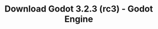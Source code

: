 ---
# Generated by /tools/generators/src/download_archive_generator !!! do not edit by hand !!!
title: 'Download Godot 3.2.3 (rc3) - Godot Engine'
type: 'download/archive'
name: '3.2.3'
flavor: 'rc3'
release_date: '2020-07-31T03:00:00-00:00'
release_notes: 'article/release-candidate-3-2-3-rc-3/'
primaryPlatforms:
  - 'android.apk'
  - 'macos.universal'
  - 'windows.64'
  - 'linux_server.headless.64'
  - 'web'
  - 'templates'
links:
  android.apk:
    name: 'android.apk'
    title: 'Android'
    caption: 'Universal APK (ARM64 + ARMv7 + x86_64 + x86)'
    tags:
      - 'APK download'
      - 'ARM64/v7'
      - 'x86 (64 & 32 bit)'
    hosts:
      github_builds:
        regular: 'https://github.com/godotengine/godot-builds/releases/download/3.2.3-rc3/Godot_v3.2.3-rc3_android_editor.apk'
        mono: '#'
      github:
        regular: 'https://github.com/godotengine/godot/releases/download/3.2.3-rc3/Godot_v3.2.3-rc3_android_editor.apk'
        mono: '#'
  macos.universal:
    name: 'macos.universal'
    title: 'macOS'
    caption: 'Universal (x86_64 + Apple Silicon)'
    tags:
      - 'Intel/Apple Silicon'
      - '64 bit'
    hosts:
      github_builds:
        regular: 'https://github.com/godotengine/godot-builds/releases/download/3.2.3-rc3/Godot_v3.2.3-rc3_osx.universal.zip'
        mono: 'https://github.com/godotengine/godot-builds/releases/download/3.2.3-rc3/Godot_v3.2.3-rc3_mono_osx.universal.zip'
      github:
        regular: 'https://github.com/godotengine/godot/releases/download/3.2.3-rc3/Godot_v3.2.3-rc3_osx.universal.zip'
        mono: 'https://github.com/godotengine/godot/releases/download/3.2.3-rc3/Godot_v3.2.3-rc3_mono_osx.universal.zip'
  windows.64:
    name: 'windows.64'
    title: 'Windows'
    caption: 'Standard (x86_64)'
    tags:
      - '64 bit'
    hosts:
      github_builds:
        regular: 'https://github.com/godotengine/godot-builds/releases/download/3.2.3-rc3/Godot_v3.2.3-rc3_win64.exe.zip'
        mono: 'https://github.com/godotengine/godot-builds/releases/download/3.2.3-rc3/Godot_v3.2.3-rc3_mono_win64.zip'
      github:
        regular: 'https://github.com/godotengine/godot/releases/download/3.2.3-rc3/Godot_v3.2.3-rc3_win64.exe.zip'
        mono: 'https://github.com/godotengine/godot/releases/download/3.2.3-rc3/Godot_v3.2.3-rc3_mono_win64.zip'
  linux_server.headless.64:
    name: 'linux_server.headless.64'
    title: 'Linux Server'
    caption: 'Headless (x86_64)'
    tags:
      - '64 bit'
      - 'Headless'
    hosts:
      github_builds:
        regular: 'https://github.com/godotengine/godot-builds/releases/download/3.2.3-rc3/Godot_v3.2.3-rc3_linux_headless.64.zip'
        mono: 'https://github.com/godotengine/godot-builds/releases/download/3.2.3-rc3/Godot_v3.2.3-rc3_mono_linux_headless_64.zip'
      github:
        regular: 'https://github.com/godotengine/godot/releases/download/3.2.3-rc3/Godot_v3.2.3-rc3_linux_headless.64.zip'
        mono: 'https://github.com/godotengine/godot/releases/download/3.2.3-rc3/Godot_v3.2.3-rc3_mono_linux_headless_64.zip'
  web:
    name: 'web'
    title: 'Web editor'
    caption: ''
    tags:
      - 'Self-hosted'
      - 'Cross-platform'
    hosts:
      github_builds:
        regular: 'https://github.com/godotengine/godot-builds/releases/download/3.2.3-rc3/Godot_v3.2.3-rc3_web_editor.zip'
        mono: '#'
      github:
        regular: 'https://github.com/godotengine/godot/releases/download/3.2.3-rc3/Godot_v3.2.3-rc3_web_editor.zip'
        mono: '#'
  linux.64:
    name: 'linux.64'
    title: 'Linux'
    caption: 'Standard (x86_64)'
    tags:
      - '64 bit'
    hosts:
      github_builds:
        regular: 'https://github.com/godotengine/godot-builds/releases/download/3.2.3-rc3/Godot_v3.2.3-rc3_x11.64.zip'
        mono: 'https://github.com/godotengine/godot-builds/releases/download/3.2.3-rc3/Godot_v3.2.3-rc3_mono_x11_64.zip'
      github:
        regular: 'https://github.com/godotengine/godot/releases/download/3.2.3-rc3/Godot_v3.2.3-rc3_x11.64.zip'
        mono: 'https://github.com/godotengine/godot/releases/download/3.2.3-rc3/Godot_v3.2.3-rc3_mono_x11_64.zip'
  linux.32:
    name: 'linux.32'
    title: 'Linux'
    caption: 'Standard (x86)'
    tags:
      - '32 bit'
    hosts:
      github_builds:
        regular: 'https://github.com/godotengine/godot-builds/releases/download/3.2.3-rc3/Godot_v3.2.3-rc3_x11.32.zip'
        mono: 'https://github.com/godotengine/godot-builds/releases/download/3.2.3-rc3/Godot_v3.2.3-rc3_mono_x11_32.zip'
      github:
        regular: 'https://github.com/godotengine/godot/releases/download/3.2.3-rc3/Godot_v3.2.3-rc3_x11.32.zip'
        mono: 'https://github.com/godotengine/godot/releases/download/3.2.3-rc3/Godot_v3.2.3-rc3_mono_x11_32.zip'
  windows.32:
    name: 'windows.32'
    title: 'Windows'
    caption: 'Standard (x86)'
    tags:
      - '32 bit'
    hosts:
      github_builds:
        regular: 'https://github.com/godotengine/godot-builds/releases/download/3.2.3-rc3/Godot_v3.2.3-rc3_win32.exe.zip'
        mono: 'https://github.com/godotengine/godot-builds/releases/download/3.2.3-rc3/Godot_v3.2.3-rc3_mono_win32.zip'
      github:
        regular: 'https://github.com/godotengine/godot/releases/download/3.2.3-rc3/Godot_v3.2.3-rc3_win32.exe.zip'
        mono: 'https://github.com/godotengine/godot/releases/download/3.2.3-rc3/Godot_v3.2.3-rc3_mono_win32.zip'
  linux_server.64:
    name: 'linux_server.64'
    title: 'Linux Server'
    caption: 'Standard (x86_64)'
    tags:
      - '64 bit'
    hosts:
      github_builds:
        regular: 'https://github.com/godotengine/godot-builds/releases/download/3.2.3-rc3/Godot_v3.2.3-rc3_linux_server.64.zip'
        mono: 'https://github.com/godotengine/godot-builds/releases/download/3.2.3-rc3/Godot_v3.2.3-rc3_mono_linux_server_64.zip'
      github:
        regular: 'https://github.com/godotengine/godot/releases/download/3.2.3-rc3/Godot_v3.2.3-rc3_linux_server.64.zip'
        mono: 'https://github.com/godotengine/godot/releases/download/3.2.3-rc3/Godot_v3.2.3-rc3_mono_linux_server_64.zip'
  aar_library:
    name: 'aar_library'
    title: 'AAR library'
    caption: ''
    tags:
      - 'Android plugins'
      - 'Java'
      - 'Kotlin'
    hosts:
      github_builds:
        regular: 'https://github.com/godotengine/godot-builds/releases/download/3.2.3-rc3/godot-lib.3.2.3.rc3.release.aar'
        mono: 'https://github.com/godotengine/godot-builds/releases/download/3.2.3-rc3/godot-lib.3.2.3.rc3.mono.release.aar'
      github:
        regular: 'https://github.com/godotengine/godot/releases/download/3.2.3-rc3/godot-lib.3.2.3.rc3.release.aar'
        mono: 'https://github.com/godotengine/godot/releases/download/3.2.3-rc3/godot-lib.3.2.3.rc3.mono.release.aar'
  templates:
    name: 'templates'
    title: 'Export templates'
    caption: ''
    tags:
      - 'Used to export your games to all supported platforms'
    hosts:
      github_builds:
        regular: 'https://github.com/godotengine/godot-builds/releases/download/3.2.3-rc3/Godot_v3.2.3-rc3_export_templates.tpz'
        mono: 'https://github.com/godotengine/godot-builds/releases/download/3.2.3-rc3/Godot_v3.2.3-rc3_mono_export_templates.tpz'
      github:
        regular: 'https://github.com/godotengine/godot/releases/download/3.2.3-rc3/Godot_v3.2.3-rc3_export_templates.tpz'
        mono: 'https://github.com/godotengine/godot/releases/download/3.2.3-rc3/Godot_v3.2.3-rc3_mono_export_templates.tpz'
---